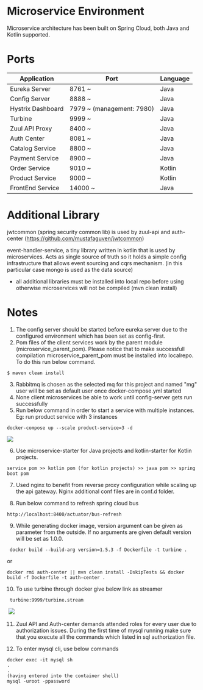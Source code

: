 # Microservice Environment

Microservice architecture has been built on Spring Cloud, both Java and Kotlin supported. 



# Ports

 Application  | Port             | Language
------------- | ----------------- | -----------
Eureka Server  | 8761 ~   | Java
Config Server  | 8888 ~    | Java
Hystrix Dashboard | 7979 ~ (management: 7980)   | Java
Turbine  | 9999 ~  | Java
Zuul API Proxy  | 8400 ~  | Java
Auth Center  | 8081 ~  | Java
Catalog Service  | 8800 ~  | Java
Payment Service  | 8900 ~  | Java
Order Service  | 9010 ~  | Kotlin
Product Service  | 9000 ~  | Kotlin
FrontEnd Service  | 14000 ~  | Java

# Additional Library

jwtcommon (spring security common lib) is used by zuul-api and auth-center (https://github.com/mustafaguven/jwtcommon)

event-handler-service, a tiny library written in kotlin that is used by microservices. Acts as single source of truth so it holds a simple config infrastructure that allows event sourcing and cqrs mechanism. (in this particular case mongo is used as the data source) 

* all additional libraries must be installed into local repo before using otherwise microservices will not be compiled (mvn clean install)

# Notes
                
1. The config server should be started before eureka server due to the configured environment which has been set as config-first.    
2. Pom files of the client services work by the parent module (microservice_parent_pom). Please notice that to make successfull compilation microservice_parent_pom must be installed into localrepo. To do this run below command. 
```
$ maven clean install
```
3. Rabbitmq is chosen as the selected mq for this project and named "mg" user will be set as default user once docker-compose.yml started
4. None client microservices be able to work until config-server gets run successfully
5. Run below command in order to start a service with multiple instances. Eg: run product service with 3 instances
```
docker-compose up --scale product-service=3 -d
```
![](https://s3-eu-west-1.amazonaws.com/videotestpoc/Screen+Shot+2019-02-19+at+16.15.22.png)

6. Use microservice-starter for Java projects and kotlin-starter for Kotlin projects. 
```
service pom >> kotlin pom (for kotlin projects) >> java pom >> spring boot pom
```
7. Used nginx to benefit from reverse proxy configuration while scaling up the api gateway. Nginx additional conf files are in conf.d folder.  

8. Run below command to refresh spring cloud bus
```
http://localhost:8400/actuator/bus-refresh
```
9. While generating docker image, version argument can be given as parameter from the outside. If no arguments are given default version will be set as 1.0.0.
```
 docker build --build-arg version=1.5.3 -f Dockerfile -t turbine .
```
or
```
docker rmi auth-center || mvn clean install -DskipTests && docker build -f Dockerfile -t auth-center .
```
10. To use turbine through docker give below link as streamer
```
 turbine:9999/turbine.stream
```
![]()
[![](https://s3-eu-west-1.amazonaws.com/videotestpoc/hystrix-turbine.gif)](https://s3-eu-west-1.amazonaws.com/videotestpoc/turbine.mov)

11. Zuul API and Auth-center demands attended roles for every user due to authorization issues. During the first time of mysql running make sure that you execute all the commands which listed in sql authorization file.

12. To enter mysql cli, use below commands
```
docker exec -it mysql sh
.
.
(having entered into the container shell)
mysql -uroot -ppassword
```
